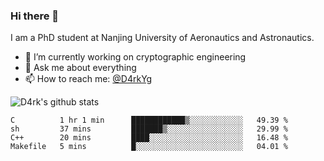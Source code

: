 ### Hi there 👋

I am a PhD student at Nanjing University of Aeronautics and Astronautics.

- 🔭 I’m currently working on cryptographic engineering
- 💬 Ask me about everything
- 📫 How to reach me: [@D4rkYg](https://twitter.com/D4rkYg)

![D4rk's github stats](https://github-readme-stats.vercel.app/api?username=dd4rk&show_icons=true&title_color=fff&icon_color=79ff97&text_color=9f9f9f&bg_color=151515)

<!--START_SECTION:waka-->
```text
C          1 hr 1 min      ████████████▒░░░░░░░░░░░░   49.39 % 
sh         37 mins         ███████▒░░░░░░░░░░░░░░░░░   29.99 % 
C++        20 mins         ████░░░░░░░░░░░░░░░░░░░░░   16.48 % 
Makefile   5 mins          █░░░░░░░░░░░░░░░░░░░░░░░░   04.01 % 
```
<!--END_SECTION:waka-->
